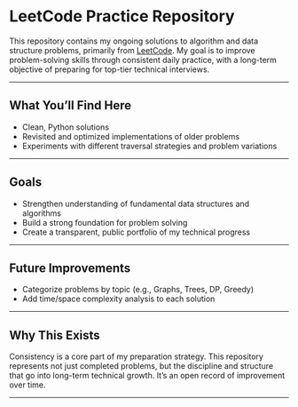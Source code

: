 # LeetCode Practice Repository

This repository contains my ongoing solutions to algorithm and data structure problems, primarily from [LeetCode](https://leetcode.com/). My goal is to improve problem-solving skills through consistent daily practice, with a long-term objective of preparing for top-tier technical interviews.

---

## What You’ll Find Here

- Clean, Python solutions
- Revisited and optimized implementations of older problems
- Experiments with different traversal strategies and problem variations

---

## Goals

- Strengthen understanding of fundamental data structures and algorithms
- Build a strong foundation for problem solving
- Create a transparent, public portfolio of my technical progress

---

## Future Improvements

- Categorize problems by topic (e.g., Graphs, Trees, DP, Greedy)
- Add time/space complexity analysis to each solution

---

## Why This Exists

Consistency is a core part of my preparation strategy. This repository represents not just completed problems, but the discipline and structure that go into long-term technical growth. It’s an open record of improvement over time.

---
